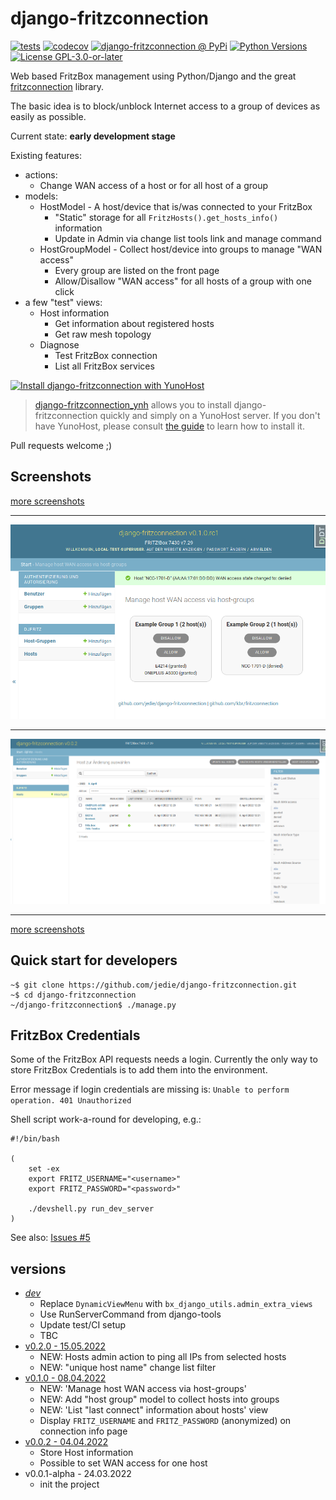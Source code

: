 # django-fritzconnection

[![tests](https://github.com/jedie/django-fritzconnection/actions/workflows/tests.yml/badge.svg?branch=main)](https://github.com/jedie/django-fritzconnection/actions/workflows/tests.yml)
[![codecov](https://codecov.io/github/jedie/django_fritzconnection/branch/main/graph/badge.svg)](https://app.codecov.io/github/jedie/django_fritzconnection)
[![django-fritzconnection @ PyPi](https://img.shields.io/pypi/v/django-fritzconnection?label=django-fritzconnection%20%40%20PyPi)](https://pypi.org/project/django-fritzconnection/)
[![Python Versions](https://img.shields.io/pypi/pyversions/django-fritzconnection)](https://github.com/jedie/django-fritzconnection/blob/main/pyproject.toml)
[![License GPL-3.0-or-later](https://img.shields.io/pypi/l/django-fritzconnection)](https://github.com/jedie/django-fritzconnection/blob/main/LICENSE)

Web based FritzBox management using Python/Django and the great [fritzconnection](https://github.com/kbr/fritzconnection) library.

The basic idea is to block/unblock Internet access to a group of devices as easily as possible.

Current state: **early development stage**

Existing features:

* actions:
  * Change WAN access of a host or for all host of a group
* models:
  * HostModel - A host/device that is/was connected to your FritzBox
    * "Static" storage for all `FritzHosts().get_hosts_info()` information
    * Update in Admin via change list tools link and manage command
  * HostGroupModel - Collect host/device into groups to manage "WAN access"
    * Every group are listed on the front page
    * Allow/Disallow "WAN access" for all hosts of a group with one click
* a few "test" views:
  * Host information
    * Get information about registered hosts
    * Get raw mesh topology
  * Diagnose
    * Test FritzBox connection
    * List all FritzBox services


[![Install django-fritzconnection with YunoHost](https://install-app.yunohost.org/install-with-yunohost.svg)](https://install-app.yunohost.org/?app=django-fritzconnection)

> [django-fritzconnection_ynh](https://github.com/YunoHost-Apps/django-fritzconnection_ynh) allows you to install django-fritzconnection quickly and simply on a YunoHost server. If you don't have YunoHost, please consult [the guide](https://yunohost.org/#/install) to learn how to install it.

Pull requests welcome ;)


## Screenshots

[more screenshots](https://github.com/jedie/jedie.github.io/tree/master/screenshots/django-fritzconnection)

----

![Group Management](https://raw.githubusercontent.com/jedie/jedie.github.io/master/screenshots/django-fritzconnection/v0.1.0.rc1%20-%20Group%20Management.png)

----

![Host Change List](https://raw.githubusercontent.com/jedie/jedie.github.io/master/screenshots/django-fritzconnection/v0.0.2%20-%20hosts%20change%20list.png)

----

[more screenshots](https://github.com/jedie/jedie.github.io/tree/master/screenshots/django-fritzconnection)


## Quick start for developers

```
~$ git clone https://github.com/jedie/django-fritzconnection.git
~$ cd django-fritzconnection
~/django-fritzconnection$ ./manage.py
```

## FritzBox Credentials

Some of the FritzBox API requests needs a login. Currently the only way to store FritzBox Credentials is to add them into the environment.

Error message if login credentials are missing is: `Unable to perform operation. 401 Unauthorized`

Shell script work-a-round for developing, e.g.:

```
#!/bin/bash

(
    set -ex
    export FRITZ_USERNAME="<username>"
    export FRITZ_PASSWORD="<password>"

    ./devshell.py run_dev_server
)
```
See also: [Issues #5](https://github.com/jedie/django-fritzconnection/issues/5)

## versions

* [*dev*](https://github.com/jedie/django-fritzconnection/compare/v0.3.0rc1...main)
  * Replace `DynamicViewMenu` with `bx_django_utils.admin_extra_views`
  * Use RunServerCommand from django-tools
  * Update test/CI setup
  * TBC
* [v0.2.0 - 15.05.2022](https://github.com/jedie/django-fritzconnection/compare/v0.1.0...v0.2.0)
  * NEW: Hosts admin action to ping all IPs from selected hosts
  * NEW: "unique host name" change list filter
* [v0.1.0 - 08.04.2022](https://github.com/jedie/django-fritzconnection/compare/v0.0.2...v0.1.0)
  * NEW: 'Manage host WAN access via host-groups'
  * NEW: Add "host group" model to collect hosts into groups
  * NEW: 'List "last connect" information about hosts' view
  * Display `FRITZ_USERNAME` and `FRITZ_PASSWORD` (anonymized) on connection info page
* [v0.0.2 - 04.04.2022](https://github.com/jedie/django-fritzconnection/compare/v0.0.1-alpha...v0.0.2)
  * Store Host information
  * Possible to set WAN access for one host
* v0.0.1-alpha - 24.03.2022
  * init the project
